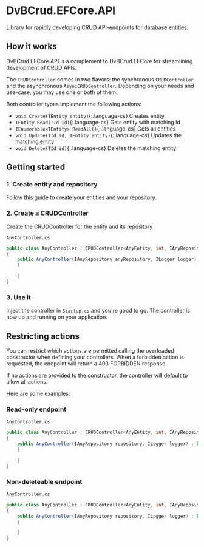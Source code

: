 ﻿# DvBCrud.EFCore.API

Library for rapidly developing CRUD API-endpoints for database entities.

## How it works

DvBCrud.EFCore.API is a complement to DvBCrud.EFCore for streamlining development of CRUD APIs.

The `CRUDController` comes in two flavors: the synchronous `CRUDController` and the asynchronous `AsyncCRUDController`.
Depending on your needs and use-case, you may use one or both of them.

Both controller types implement the following actions:
- `void Create(TEntity entity)`{:.language-cs} Creates entity.
- `TEntity Read(TId id)`{:.language-cs} Gets entity with matching Id
- `IEnumerable<TEntity> ReadAll()`{:.language-cs} Gets all entities
- `void Update(TId id, TEntity entity)`{:.language-cs} Updates the matching entity
- `void Delete(TId id)`{:.language-cs} Deletes the matching entity

## Getting started

### 1. Create entity and repository

Follow [this guide](../DvBCrud.EFCore) to create your entities and your repository.

### 2. Create a CRUDController

Create the CRUDController for the entity and its repository

`AnyController.cs`
```cs
public class AnyController : CRUDController<AnyEntity, int, IAnyRepository, AnyDbContext>, IAnyCRUDController
{
    public AnyController(IAnyRepository anyRepository, ILogger logger) : base(anyRepository, logger)
    {

    }
}
```

### 3. Use it

Inject the controller in `Startup.cs` and you're good to go. The controller is now up and running on your application.

## Restricting actions

You can restrict which actions are permitted calling the overloaded constructor when defining your controllers.
When a forbidden action is requested, the endpoint will return a 403 FORBIDDEN response.

If no actions are provided to the constructor, the controller will default to allow all actions.

Here are some examples:

### Read-only endpoint

`AnyController.cs`
```cs
public class AnyController : CRUDController<AnyEntity, int, IAnyRepository, AnyDbContext>, IAnyReadOnlyController
{
    public AnyController(IAnyRepository repository, ILogger logger) : base(repository, logger, CRUDAction.Read)
    {

    }
}
```

### Non-deleteable endpoint

`AnyController.cs`
```cs
public class AnyController : CRUDController<AnyEntity, int, IAnyRepository, AnyDbContext>, IAnyReadOnlyController
{
    public AnyController(IAnyRepository repository, ILogger logger) : base(repository, logger, CRUDAction.Create CRUDAction.Read, CRUDAction.Update)
    {

    }
}
```
